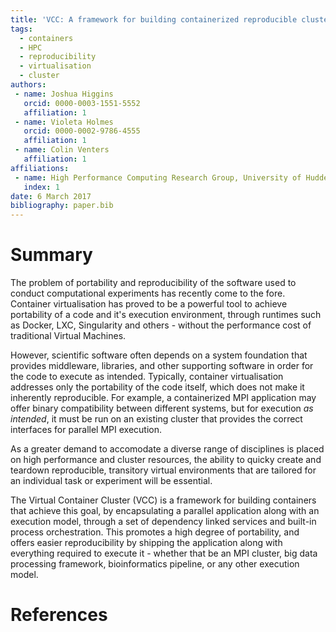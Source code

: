 ```yaml
---
title: 'VCC: A framework for building containerized reproducible cluster software environments'
tags:
  - containers
  - HPC
  - reproducibility
  - virtualisation
  - cluster
authors:
 - name: Joshua Higgins
   orcid: 0000-0003-1551-5552
   affiliation: 1
 - name: Violeta Holmes
   orcid: 0000-0002-9786-4555
   affiliation: 1
 - name: Colin Venters
   affiliation: 1
affiliations:
 - name: High Performance Computing Research Group, University of Huddersfield
   index: 1
date: 6 March 2017
bibliography: paper.bib
---
```


# Summary

The problem of portability and reproducibility of the software used to conduct computational experiments has recently come to the fore. Container virtualisation has proved to be a powerful tool to achieve portability of a code and it's execution environment, through runtimes such as Docker, LXC, Singularity and others - without the performance cost of traditional Virtual Machines.

However, scientific software often depends on a system foundation that provides middleware, libraries, and other supporting software in order for the code to execute as intended. Typically, container virtualisation addresses only the portability of the code itself, which does not make it inherently reproducible. For example, a containerized MPI application may offer binary compatibility between different systems, but for execution _as intended_, it must be run on an existing cluster that provides the correct interfaces for parallel MPI execution.

As a greater demand to accomodate a diverse range of disciplines is placed on high performance and cluster resources, the ability to quicky create and teardown reproducible, transitory virtual environments that are tailored for an individual task or experiment will be essential.

The Virtual Container Cluster (VCC) is a framework for building containers that achieve this goal, by encapsulating a parallel application along with an execution model, through a set of dependency linked services and built-in process orchestration. This promotes a high degree of portability, and offers easier reproducibility by shipping the application along with everything required to execute it - whether that be an MPI cluster, big data processing framework, bioinformatics pipeline, or any other execution model.

# References
